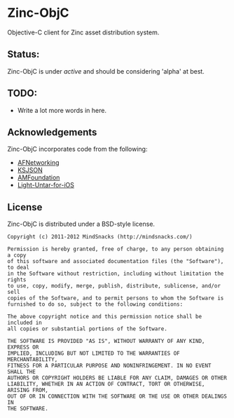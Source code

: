 # Zinc-ObjC

Objective-C client for Zinc asset distribution system.

## Status:

Zinc-ObjC is under *active* and should be considering 'alpha' at best.

## TODO:

- Write a lot more words in here.

## Acknowledgements

Zinc-ObjC incorporates code from the following:

 - [AFNetworking](https://github.com/AFNetworking/AFNetworking)
 - [KSJSON](https://github.com/kstenerud/KSJSON)
 - [AMFoundation](https://github.com/amrox/AMFoundation)
 - [Light-Untar-for-iOS](https://github.com/mhausherr/Light-Untar-for-iOS)

## License

Zinc-ObjC is distributed under a BSD-style license.

	Copyright (c) 2011-2012 MindSnacks (http://mindsnacks.com/)
	
	Permission is hereby granted, free of charge, to any person obtaining a copy
	of this software and associated documentation files (the "Software"), to deal
	in the Software without restriction, including without limitation the rights
	to use, copy, modify, merge, publish, distribute, sublicense, and/or sell
	copies of the Software, and to permit persons to whom the Software is
	furnished to do so, subject to the following conditions:
	
	The above copyright notice and this permission notice shall be included in
	all copies or substantial portions of the Software.
	
	THE SOFTWARE IS PROVIDED "AS IS", WITHOUT WARRANTY OF ANY KIND, EXPRESS OR
	IMPLIED, INCLUDING BUT NOT LIMITED TO THE WARRANTIES OF MERCHANTABILITY,
	FITNESS FOR A PARTICULAR PURPOSE AND NONINFRINGEMENT. IN NO EVENT SHALL THE
	AUTHORS OR COPYRIGHT HOLDERS BE LIABLE FOR ANY CLAIM, DAMAGES OR OTHER
	LIABILITY, WHETHER IN AN ACTION OF CONTRACT, TORT OR OTHERWISE, ARISING FROM,
	OUT OF OR IN CONNECTION WITH THE SOFTWARE OR THE USE OR OTHER DEALINGS IN
	THE SOFTWARE.


